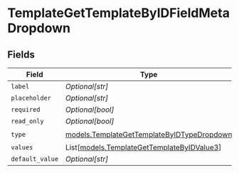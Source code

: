 # TemplateGetTemplateByIDFieldMetaDropdown


## Fields

| Field                                                                                          | Type                                                                                           | Required                                                                                       | Description                                                                                    |
| ---------------------------------------------------------------------------------------------- | ---------------------------------------------------------------------------------------------- | ---------------------------------------------------------------------------------------------- | ---------------------------------------------------------------------------------------------- |
| `label`                                                                                        | *Optional[str]*                                                                                | :heavy_minus_sign:                                                                             | N/A                                                                                            |
| `placeholder`                                                                                  | *Optional[str]*                                                                                | :heavy_minus_sign:                                                                             | N/A                                                                                            |
| `required`                                                                                     | *Optional[bool]*                                                                               | :heavy_minus_sign:                                                                             | N/A                                                                                            |
| `read_only`                                                                                    | *Optional[bool]*                                                                               | :heavy_minus_sign:                                                                             | N/A                                                                                            |
| `type`                                                                                         | [models.TemplateGetTemplateByIDTypeDropdown](../models/templategettemplatebyidtypedropdown.md) | :heavy_check_mark:                                                                             | N/A                                                                                            |
| `values`                                                                                       | List[[models.TemplateGetTemplateByIDValue3](../models/templategettemplatebyidvalue3.md)]       | :heavy_minus_sign:                                                                             | N/A                                                                                            |
| `default_value`                                                                                | *Optional[str]*                                                                                | :heavy_minus_sign:                                                                             | N/A                                                                                            |